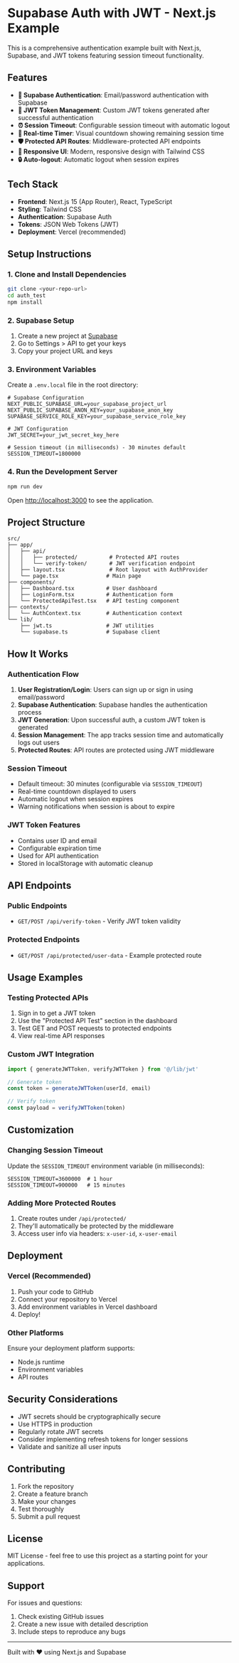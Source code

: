 # Supabase Auth with JWT - Next.js Example

This is a comprehensive authentication example built with Next.js, Supabase, and JWT tokens featuring session timeout functionality.

## Features

- **🔐 Supabase Authentication**: Email/password authentication with Supabase
- **🎫 JWT Token Management**: Custom JWT tokens generated after successful authentication
- **⏰ Session Timeout**: Configurable session timeout with automatic logout
- **🔄 Real-time Timer**: Visual countdown showing remaining session time
- **🛡️ Protected API Routes**: Middleware-protected API endpoints
- **📱 Responsive UI**: Modern, responsive design with Tailwind CSS
- **🔒 Auto-logout**: Automatic logout when session expires

## Tech Stack

- **Frontend**: Next.js 15 (App Router), React, TypeScript
- **Styling**: Tailwind CSS
- **Authentication**: Supabase Auth
- **Tokens**: JSON Web Tokens (JWT)
- **Deployment**: Vercel (recommended)

## Setup Instructions

### 1. Clone and Install Dependencies

```bash
git clone <your-repo-url>
cd auth_test
npm install
```

### 2. Supabase Setup

1. Create a new project at [Supabase](https://supabase.com)
2. Go to Settings > API to get your keys
3. Copy your project URL and keys

### 3. Environment Variables

Create a `.env.local` file in the root directory:

```env
# Supabase Configuration
NEXT_PUBLIC_SUPABASE_URL=your_supabase_project_url
NEXT_PUBLIC_SUPABASE_ANON_KEY=your_supabase_anon_key
SUPABASE_SERVICE_ROLE_KEY=your_supabase_service_role_key

# JWT Configuration
JWT_SECRET=your_jwt_secret_key_here

# Session timeout (in milliseconds) - 30 minutes default
SESSION_TIMEOUT=1800000
```

### 4. Run the Development Server

```bash
npm run dev
```

Open [http://localhost:3000](http://localhost:3000) to see the application.

## Project Structure

```
src/
├── app/
│   ├── api/
│   │   ├── protected/          # Protected API routes
│   │   └── verify-token/       # JWT verification endpoint
│   ├── layout.tsx              # Root layout with AuthProvider
│   └── page.tsx               # Main page
├── components/
│   ├── Dashboard.tsx          # User dashboard
│   ├── LoginForm.tsx          # Authentication form
│   └── ProtectedApiTest.tsx   # API testing component
├── contexts/
│   └── AuthContext.tsx        # Authentication context
└── lib/
    ├── jwt.ts                 # JWT utilities
    └── supabase.ts            # Supabase client
```

## How It Works

### Authentication Flow

1. **User Registration/Login**: Users can sign up or sign in using email/password
2. **Supabase Authentication**: Supabase handles the authentication process
3. **JWT Generation**: Upon successful auth, a custom JWT token is generated
4. **Session Management**: The app tracks session time and automatically logs out users
5. **Protected Routes**: API routes are protected using JWT middleware

### Session Timeout

- Default timeout: 30 minutes (configurable via `SESSION_TIMEOUT`)
- Real-time countdown displayed to users
- Automatic logout when session expires
- Warning notifications when session is about to expire

### JWT Token Features

- Contains user ID and email
- Configurable expiration time
- Used for API authentication
- Stored in localStorage with automatic cleanup

## API Endpoints

### Public Endpoints
- `GET/POST /api/verify-token` - Verify JWT token validity

### Protected Endpoints
- `GET/POST /api/protected/user-data` - Example protected route

## Usage Examples

### Testing Protected APIs

1. Sign in to get a JWT token
2. Use the "Protected API Test" section in the dashboard
3. Test GET and POST requests to protected endpoints
4. View real-time API responses

### Custom JWT Integration

```typescript
import { generateJWTToken, verifyJWTToken } from '@/lib/jwt'

// Generate token
const token = generateJWTToken(userId, email)

// Verify token
const payload = verifyJWTToken(token)
```

## Customization

### Changing Session Timeout

Update the `SESSION_TIMEOUT` environment variable (in milliseconds):

```env
SESSION_TIMEOUT=3600000  # 1 hour
SESSION_TIMEOUT=900000   # 15 minutes
```

### Adding More Protected Routes

1. Create routes under `/api/protected/`
2. They'll automatically be protected by the middleware
3. Access user info via headers: `x-user-id`, `x-user-email`

## Deployment

### Vercel (Recommended)

1. Push your code to GitHub
2. Connect your repository to Vercel
3. Add environment variables in Vercel dashboard
4. Deploy!

### Other Platforms

Ensure your deployment platform supports:
- Node.js runtime
- Environment variables
- API routes

## Security Considerations

- JWT secrets should be cryptographically secure
- Use HTTPS in production
- Regularly rotate JWT secrets
- Consider implementing refresh tokens for longer sessions
- Validate and sanitize all user inputs

## Contributing

1. Fork the repository
2. Create a feature branch
3. Make your changes
4. Test thoroughly
5. Submit a pull request

## License

MIT License - feel free to use this project as a starting point for your applications.

## Support

For issues and questions:
1. Check existing GitHub issues
2. Create a new issue with detailed description
3. Include steps to reproduce any bugs

---

Built with ❤️ using Next.js and Supabase
